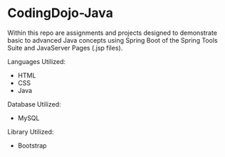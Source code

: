 # CodingDojo-Java

Within this repo are assignments and projects designed to demonstrate basic to advanced Java concepts using Spring Boot of the Spring Tools Suite and JavaServer Pages (.jsp files).

Languages Utilized:
<ul>
  <li>HTML</li>
  <li>CSS</li>
  <li>Java</li>
</ul>

Database Utilized:
<ul>
  <li>MySQL</li>
</ul>

Library Utilized:
<ul>
  <li>Bootstrap</li>
</ul>
